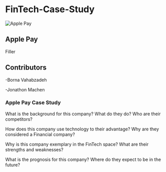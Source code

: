 # FinTech-Case-Study
![Apple Pay](https://www.apple.com/v/apple-pay/j/images/overview/og__dq5nejr4bg02_image.png?201906201303)
## Apple Pay
Filler

## Contributors

-Borna Vahabzadeh

-Jonathon Machen

### Apple Pay Case Study
What is the background for this company? What do they do? Who are their competitors?

How does this company use technology to their advantage? Why are they considered a Financial company?

Why is this company exemplary in the FinTech space? What are their strengths and weaknesses?

What is the prognosis for this company? Where do they expect to be in the future?